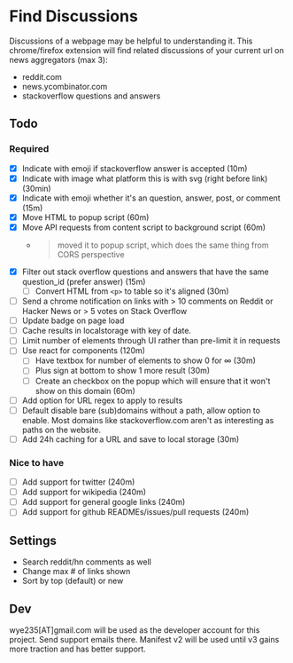 # Find Discussions

Discussions of a webpage may be helpful to understanding it.
This chrome/firefox extension will find related discussions of your current url on news aggregators (max 3):

* reddit.com
* news.ycombinator.com
* stackoverflow questions and answers

## Todo

### Required

* [X] Indicate with emoji if stackoverflow answer is accepted (10m)
* [X] Indicate with image what platform this is with svg (right before link) (30min)
* [X] Indicate with emoji whether it's an question, answer, post, or comment (15m)
* [X] Move HTML to popup script (60m)
* [X] Move API requests from content script to background script (60m)
  * > moved it to popup script, which does the same thing from CORS perspective
* [X] Filter out stack overflow questions and answers that have the same question_id (prefer answer) (15m)
  * [ ] Convert HTML from `<p>` to table so it's aligned (30m)
* [ ] Send a chrome notification on links with > 10 comments on Reddit or Hacker News or > 5 votes on Stack Overflow
* [ ] Update badge on page load
* [ ] Cache results in localstorage with key of date.
* [ ] Limit number of elements through UI rather than pre-limit it in requests
* [ ] Use react for components (120m)
  * [ ] Have textbox for number of elements to show 0 for ∞ (30m)
  * [ ] Plus sign at bottom to show 1 more result (30m)
  * [ ] Create an checkbox on the popup which will ensure that it won't show on this domain (60m)
* [ ] Add option for URL regex to apply to results
* [ ] Default disable bare (sub)domains without a path, allow option to enable.
        Most domains like stackoverflow.com aren't as interesting as paths on the website.
* [ ] Add 24h caching for a URL and save to local storage (30m)

### Nice to have

* [ ] Add support for twitter (240m)
* [ ] Add support for wikipedia (240m)
* [ ] Add support for general google links (240m)
* [ ] Add support for github READMEs/issues/pull requests (240m)

## Settings

* Search reddit/hn comments as well
* Change max # of links shown
* Sort by top (default) or new

## Dev

wye235[АТ]gmail.com will be used as the developer account for this project. Send support emails there.
Manifest v2 will be used until v3 gains more traction and has better support.
